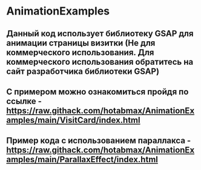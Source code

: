 # AnimationExamples
## Данный код использует библиотеку GSAP для анимации страницы визитки (Не для коммерческого использования. Для коммерческого использования обратитесь на сайт разработчика библиотеки GSAP)
## С примером можно ознакомиться пройдя по ссылке - https://raw.githack.com/hotabmax/AnimationExamples/main/VisitCard/index.html
## Пример кода с использованием параллакса - https://raw.githack.com/hotabmax/AnimationExamples/main/ParallaxEffect/index.html